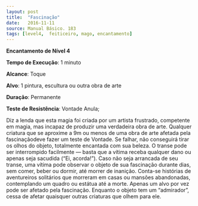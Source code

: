 ```yaml
---
layout: post
title:  "Fascinação"
date:   2016-11-11
source: Manual Básico. 183
tags: [level4,  feiticeiro, mago, encantamento]
---
```


**Encantamento de Nível 4**

**Tempo de Execução**: 1 minuto

**Alcance**: Toque

**Alvo**: 1 pintura, escultura ou outra obra de arte

**Duração**: Permanente

**Teste de Resistência**: Vontade Anula;

Diz a lenda que esta magia foi criada por um artista frustrado, competente em magia, mas incapaz de produzir uma verdadeira obra de arte. 
Qualquer criatura que se aproxime a 9m ou menos de uma obra de arte afetada pela fascinaçãodeve fazer um teste de Vontade. Se falhar, não conseguirá tirar os olhos do objeto, totalmente encantada com sua beleza.
O transe pode ser interrompido facilmente — basta que a vítima receba qualquer dano ou apenas seja sacudida (“Ei, acorda!”). Caso não seja arrancada de seu transe, uma vítima pode observar o objeto 
de sua fascinação durante dias, sem comer, beber ou dormir, até morrer de inanição. 
Conta-se histórias de aventureiros solitários que morreram em casas ou mansões abandonadas, contemplando um quadro ou estátua até a morte.
Apenas um alvo por vez pode ser afetado pela fascinação. Enquanto o objeto tem um “admirador”, cessa de afetar quaisquer outras criaturas que olhem para ele.